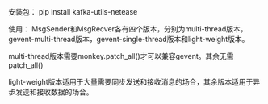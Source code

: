 安装包：
pip install kafka-utils-netease

使用：
MsgSender和MsgRecver各有四个版本，分别为multi-thread版本，gevent-multi-thread版本，gevent-single-thread版本和light-weight版本。

multi-thread版本需要monkey.patch_all()才可以兼容gevent。其余无需patch_all()

light-weight版本适用于大量需要同步发送和接收消息的场合，其余版本适用于异步发送和接收数据的场合。
